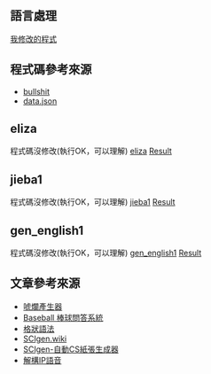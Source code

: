 ## 語言處理
[我修改的程式](https://github.com/a922777/ai108b/blob/master/HW4/math.py)
## 程式碼參考來源
* [bullshit](https://github.com/StillFantastic/bullshit?fbclid=IwAR0KwwqnNlLqMKfuObas0uB7wGejPyu6xVfsxItEsQ-Hj9UyaE3IzD4fld4)
* [data.json](https://github.com/StillFantastic/bullshit/blob/master/generator/data.json?fbclid=IwAR0YV2yk7-WPHSpd-JBsAGukl-K-mXQsKoox30RthjpF7vz5zszERLrfeQ8)
## eliza
程式碼沒修改(執行OK，可以理解)
[eliza](https://github.com/a922777/ai108b/blob/master/%E5%AD%B8%E7%BF%92%E7%AD%86%E8%A8%98/07-%E8%AA%9E%E8%A8%80%E8%99%95%E7%90%86/eliza.py)
[Result](https://github.com/a922777/ai108b/blob/master/%E5%AD%B8%E7%BF%92%E7%AD%86%E8%A8%98/07-%E8%AA%9E%E8%A8%80%E8%99%95%E7%90%86/eliza.md)
## jieba1
程式碼沒修改(執行OK，可以理解)
[jieba1](https://github.com/a922777/ai108b/blob/master/%E5%AD%B8%E7%BF%92%E7%AD%86%E8%A8%98/07-%E8%AA%9E%E8%A8%80%E8%99%95%E7%90%86/jieba1.py)
[Result](https://github.com/a922777/ai108b/blob/master/%E5%AD%B8%E7%BF%92%E7%AD%86%E8%A8%98/07-%E8%AA%9E%E8%A8%80%E8%99%95%E7%90%86/jieba1.md)
## gen_english1
程式碼沒修改(執行OK，可以理解)
[gen_english1](https://github.com/a922777/ai108b/blob/master/%E5%AD%B8%E7%BF%92%E7%AD%86%E8%A8%98/07-%E8%AA%9E%E8%A8%80%E8%99%95%E7%90%86/gen_english1.py)
[Result](https://github.com/a922777/ai108b/blob/master/%E5%AD%B8%E7%BF%92%E7%AD%86%E8%A8%98/07-%E8%AA%9E%E8%A8%80%E8%99%95%E7%90%86/gen_english1.md)
## 文章參考來源
* [唬爛產生器](https://howtobullshit.me/)
* [Baseball 棒球問答系統](https://misavo.com/blog/%E9%99%B3%E9%8D%BE%E8%AA%A0/%E6%9B%B8%E7%B1%8D/%E4%BA%BA%E5%B7%A5%E6%99%BA%E6%85%A7/07-%E8%AA%9E%E8%A8%80%E8%99%95%E7%90%86/C3-Baseball%E5%95%8F%E7%AD%94%E7%B3%BB%E7%B5%B1?fbclid=IwAR1TKNvHGNjbaZ-VjUoRW3d_7JvUal7Qrl13QpkkCMKtbRcxeNHEQfhsr10)
* [格狀語法](https://misavo.com/blog/%E9%99%B3%E9%8D%BE%E8%AA%A0/%E6%9B%B8%E7%B1%8D/%E4%BA%BA%E5%B7%A5%E6%99%BA%E6%85%A7/07-%E8%AA%9E%E8%A8%80%E8%99%95%E7%90%86/C1-%E6%A0%BC%E7%8B%80%E8%AA%9E%E6%B3%95?fbclid=IwAR157V9vQLHsdD_M8_-8Bpjxwrh3WCflla35pgNRtDhXuRhapHzVGYVTao4)
* [SCIgen.wiki](https://zh.wikipedia.org/wiki/SCIgen?fbclid=IwAR2A4NQEQPnF0D-twH8E6oPDK68q79Ijfr9ArJK2CHbnkOx9ck1bxWd_078)
* [SCIgen-自動CS紙張生成器](https://pdos.csail.mit.edu/archive/scigen/?fbclid=IwAR0ZrDeSPvfjJ-ydhZ0oMyCNKYEIfXF6hi0uOKu0mQg7JmvujqycH09KjfM)
* [解構IP語音](http://scigen.csail.mit.edu/scicache/269/scimakelatex.25977.ccc.snoopy.html?fbclid=IwAR2g7nh7h49vu94-7fkTRBkphmryQ97gogqXku3ERNRkiwohvXOhD_pnY5M)
